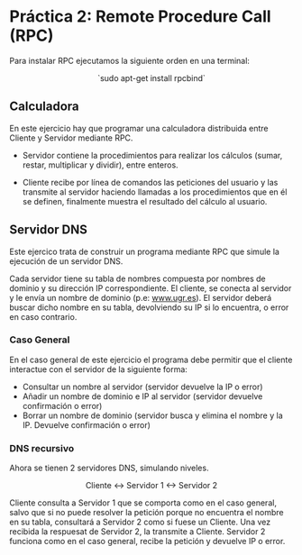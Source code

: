 # Práctica 2: Remote Procedure Call (RPC)

Para instalar RPC ejecutamos la siguiente orden en una terminal:

<p align="center">`sudo apt-get install rpcbind`</p>


## Calculadora

En este ejercicio hay que programar una calculadora distribuida entre Cliente y
Servidor mediante RPC.

* Servidor contiene la procedimientos para realizar los cálculos (sumar, restar,
  multiplicar y dividir), entre enteros.

* Cliente recibe por línea de comandos las peticiones del usuario y las transmite
al servidor haciendo llamadas a los procedimientos que en él se definen, finalmente muestra el resultado del cálculo al usuario.

## Servidor DNS

<p align="justify">

Este ejercico trata de construir un programa mediante RPC que simule la ejecución de un servidor DNS.

Cada servidor tiene su tabla de nombres compuesta por nombres de dominio y su dirección IP correspondiente. El cliente, se conecta al servidor y le envía un nombre de dominio (p.e: www.ugr.es). El servidor deberá buscar dicho nombre en su tabla, devolviendo su IP si lo encuentra, o error en caso contrario.

</p>

### Caso General

<p align="justify">

En el caso general de este ejercicio el programa debe permitir que el cliente
interactue con el servidor de la siguiente forma:

</p>

* Consultar un nombre al servidor (servidor devuelve la IP o error)
* Añadir un nombre de dominio e IP al servidor (servidor devuelve confirmación o error)
* Borrar un nombre de dominio (servidor busca y elimina el nombre y la IP. Devuelve confirmación o error)


### DNS recursivo

Ahora se tienen 2 servidores DNS, simulando niveles.

<p align="center"> Cliente <-> Servidor 1 <-> Servidor 2</p>

<p align="justify">

Cliente consulta a Servidor 1 que se comporta como en el caso general, salvo que
si no puede resolver la petición porque no encuentra el nombre en su tabla, consultará a Servidor 2 como si fuese un Cliente. Una vez recibida la respuesat de Servidor 2, la transmite a Cliente.
Servidor 2 funciona como en el caso general, recibe la petición y devuelve IP o error.

</p>
